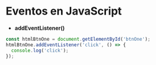 # Eventos en JavaScript

- **addEventListener()**

```js
const htmlBtnOne = document.getElementById('btnOne');
htmlBtnOne.addEventListener('click', () => {
  console.log('click');
});
```
